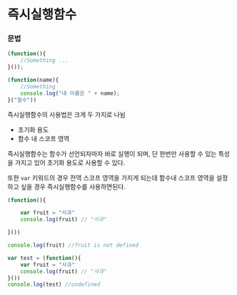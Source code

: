 # 즉시실행함수 

### 문법
~~~javascript 
(function(){
    //Something ...
}());

(function(name){
    //Something
    console.log("내 이름은 " + name);
}("철수"))
~~~

즉시실행함수의 사용법은 크게 두 가지로 나뉨 
- 초기화 용도
- 함수 내 스코프 영역 

즉시실행함수는 함수가 선언되자마자 바로 실행이 되며, 단 한번만 사용할 수 있는 특성을 가지고 있어 초기화 용도로 사용할 수 있다. 

또한 `var` 키워드의 경우 전역 스코프 영역을 가지게 되는데 함수내 스코프 영역을 설정하고 싶을 경우 즉시실행함수를 사용하면된다.

~~~javascript
(function(){

    var fruit = "사과"
    console.log(fruit) // "사과"

}())

console.log(fruit) //fruit is not defined

var test = (function(){
    var fruit = "사과"
    console.log(fruit) // "사과"
}()) 
console.log(test) //undefined
~~~
